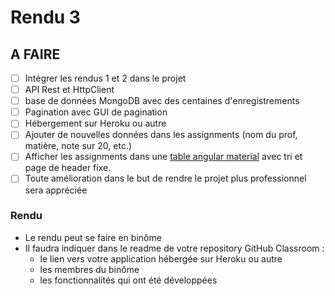 # Rendu 3

## A FAIRE

- [ ] Intégrer les rendus 1 et 2 dans le projet
- [ ] API Rest et HttpClient
- [ ] base de données MongoDB avec des centaines d'enregistrements
- [ ] Pagination avec GUI de pagination
- [ ] Hébergement sur Heroku ou autre
- [ ] Ajouter de nouvelles données dans les assignments (nom du prof, matière, note sur 20, etc.)
- [ ] Afficher les assignments dans une [table angular material](https://material.angular.io/components/table/overview) avec tri et page de header fixe.
- [ ] Toute amélioration dans le but de rendre le projet plus professionnel sera appréciée

### Rendu

- Le rendu peut se faire en binôme
- Il faudra indiquer dans le readme de votre repository GitHub Classroom :
  - le lien vers votre application hébergée sur Heroku ou autre
  - les membres du binôme
  - les fonctionnalités qui ont été développées